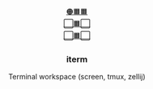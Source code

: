 <div align="center">
  <a href="https://github.com/iydon/iterm">
    🟠🟧🟧<br />
    ⬜🟧⬜<br />
    ⬜🟧⬜<br />
  </a>

  <h3 align="center">iterm</h3>

  <p align="center">
    Terminal workspace (screen, tmux, zellij)
  </p>
</div>
